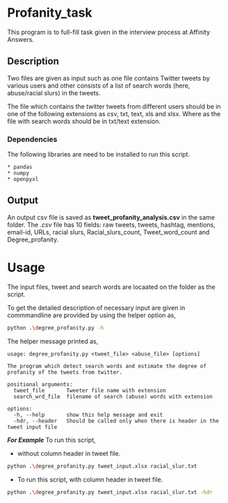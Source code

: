 # Profanity_task

This program is to full-fill task given in the interview process at Affinity Answers.

## Description

Two files are given as input such as one file contains Twitter tweets by various users and other consists of a list of search words (here, abuse/racial slurs) in the tweets.

The file which contains the twitter tweets from different users should be in one of the following extensions as csv, txt, text, xls and xlsx. Where as the file with search words should be in txt/text extension.

### Dependencies 

The following libraries are need to be installed to run this script.

```notepad
* pandas
* numpy
* openpyxl
```

## Output

An output csv file is saved as **tweet_profanity_analysis.csv** in the same folder. The *.csv* file has 10 fields: raw tweets, tweets, hashtag, mentions, email-id, URLs, racial slurs, Racial_slurs_count, Tweet_word_count and Degree_profanity.

# Usage

The input files, tweet and search words are locaated on the folder as the script.

To get the detailed description of necessary input are given in commmandline are provided by using the helper option as,
```bash
python .\degree_profanity.py -h
```
The helper message printed as,
```notepad
usage: degree_profanity.py <tweet_file> <abuse_file> [options]

The program which detect search words and estimate the degree of profanity of the tweets from twitter.

positional arguments:
  tweet_file       Tweeter file name with extension
  search_wrd_file  filename of search (abuse) words with extension

options:
  -h, --help       show this help message and exit
  -hdr, --header   Should be called only when there is header in the tweet input file
```
***For Example***
To run this script, 
* without column header in tweet file.
```bash
python .\degree_profanity.py tweet_input.xlsx racial_slur.txt
```

* To run this script, with column header in tweet file.
```bash
python .\degree_profanity.py tweet_input.xlsx racial_slur.txt -hdr
```